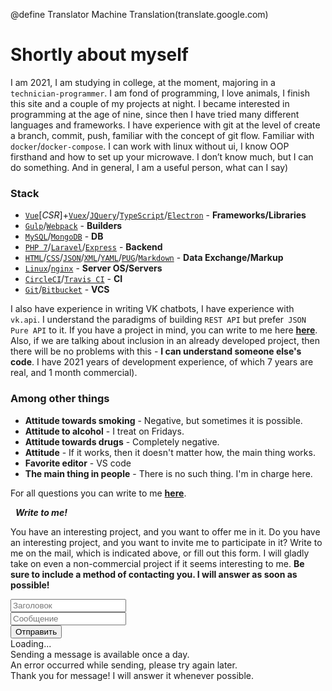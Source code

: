 @define Translator Machine Translation(translate.google.com)

# Shortly about myself
I am 2021, I am studying in college, at the moment, majoring in a `technician-programmer`. I am fond of programming, I love animals, I finish this site and a couple of my projects at night. I became interested in programming at the age of nine, since then I have tried many different languages ​​and frameworks. I have experience with git at the level of create a branch, commit, push, familiar with the concept of git flow. Familiar with `docker`/`docker-compose`. I can work with linux without ui, I know OOP firsthand and how to set up your microwave. I don’t know much, but I can do something. And in general, I am a useful person, what can I say)

### Stack
* [`Vue`](https://vuejs.org)[*CSR*]+[`Vuex`](https://vuex.vuejs.org)/[`JQuery`](https://jquery.com/)/[`TypeScript`](https://www.typescriptlang.org/)/[`Electron`](https://www.electronjs.org/) - **Frameworks/Libraries**
* [`Gulp`](https://gulpjs.com/)/[`Webpack`](https://webpack.js.org/) - **Builders**
* [`MySQL`](https://www.mysql.com/)/[`MongoDB`](https://www.mongodb.com) - **DB**
* [`PHP 7`](https://www.php.net)/[`Laravel`](https://laravel.com/)/[`Express`](https://expressjs.com/) - **Backend**
* [`HTML`](https://wikipedia.org/wiki/HTML)/[`CSS`](https://wikipedia.org/wiki/CSS)/[`JSON`](https://en.wikipedia.org/wiki/JSON)/[`XML`](https://wikipedia.org/wiki/XML)/[`YAML`](https://wikipedia.org/wiki/YAML)/[`PUG`](https://pugjs.org)/[`Markdown`](https://wikipedia.org/wiki/Markdown) - **Data Exchange/Markup**
* [`Linux`](https://wikipedia.org/wiki/Linux)/[`nginx`](https://nginx.org/en/) - **Server OS/Servers**
* [`CircleCI`](https://circleci.com/)/[`Travis CI`](https://travis-ci.com) - **CI**
* [`Git`](https://github.com/)/[`Bitbucket`](https://bitbucket.org/) - **VCS**

I also have experience in writing VK chatbots, I have experience with `vk.api`. I understand the paradigms of building `REST API` but prefer` JSON Pure API` to it. If you have a project in mind, you can write to me here [**here**](mailto:astecom@mailru). Also, if we are talking about inclusion in an already developed project, then there will be no problems with this - **I can understand someone else's code**. I have 2021 years of development experience, of which 7 years are real, and 1 month commercial).

### Among other things

* **Attitude towards smoking** - Negative, but sometimes it is possible.
* **Attitude to alcohol** - I treat on Fridays.
* **Attitude towards drugs** - Completely negative.
* **Attitude** - If it works, then it doesn't matter how, the main thing works.
* **Favorite editor** - VS code
* **The main thing in people** - There is no such thing. I'm in charge here.

For all questions you can write to me [**here**](mailto:astecom@mailru).

<form class='auto-form' action='https://as-host.000webhostapp.com/method/new_order' check='https://as-host.000webhostapp.com/method/can_create_order'>
    <h5 style='margin: 0.25rem 0.5rem;'> Write to me! </h5>
    <p> 
        You have an interesting project, and you want to offer me in it. Do you have an interesting project, and you want to invite me to participate in it? Write to me on the mail, which is indicated above, or fill out this form. I will gladly take on even a non-commercial project if it seems interesting to me.
        <strong> Be sure to include a method of contacting you. I will answer as soon as possible! </strong>
    </p>
    <input class='auto-input' name='header' minLength='5' placeholder='Заголовок'>
    <div class='auto-message'>
        <input class='auto-input mdtarget' name='body' minLength='50' placeholder='Сообщение'>
    </div>
    <input class='auto-submit'  type='submit' value='Отправить'>
    <div type='loading' class='active'>
        Loading...
    </div>
    <div type='check-fail'>
        Sending a message is available once a day.
    </div>
    <div type='error'>
        An error occurred while sending, please try again later.
    </div>
    <div type='success'>
        Thank you for message! I will answer it whenever possible.
    </div>
</form>